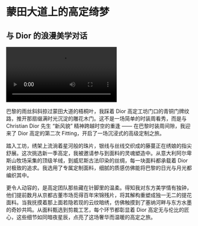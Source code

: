 # 蒙田大道上的高定绮梦

## 与 Dior 的浪漫美学对话

<video src="C:\Users\Administrator\Documents\myworknet\02worknet\public\images\diorgaoding\dior bali.mp4"></video>

巴黎的雨丝斜斜掠过蒙田大道的梧桐叶，我踩着 Dior 高定工坊门口的青铜门牌纹路，推开那扇缀满时光沉淀的雕花木门。这不是一场简单的时装周看秀，而是与 Christian Dior 先生 “新风貌” 精神跨越时空的重逢 —— 在巴黎时装周间隙，我迎来了 Dior 高定的第二次 Fitting，开启了一场沉浸式的高级定制之旅。

踏入工坊，绣架上流淌着星河般的珠片，银线与丝线交织成的藤蔓正在绣娘的指尖舒展。这次挑选新一季高定，我被邀请参与到面料的灵魂塑造中。从意大利阿尔卑斯山牧场采集的顶级羊绒，到威尼斯古法印染的丝绸，每一块面料都承载着 Dior 对极致的追求。我选用了专属定制面料，细腻的质感仿佛能将巴黎的日光与月光都编织其中。

更令人动容的，是高定团队那些藏在针脚里的温柔。得知我对东方美学情有独钟，他们提前数月从京都古董市场觅得百年宋锦残片，将其解构重塑成独一无二的提花面料。当我抚摸着那上面若隐若现的云纹暗绣，仿佛触摸到了塞纳河畔与东方水墨的奇妙共鸣。从面料甄选到剪裁工艺，每个环节都彰显着 Dior 高定无与伦比的匠心，这些细节如同暗夜星辰，点亮了这场奢华而温暖的高定之旅。